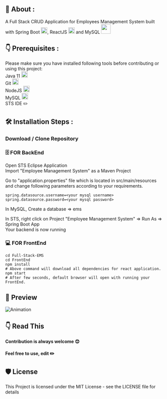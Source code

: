## 📌 About :
A Full Stack CRUD Application for Employees Management System built with Spring Boot <img src="https://emojis.slackmojis.com/emojis/images/1643515009/10387/spring-boot.png?1643515009" width="20"></img>, ReactJS <img src="https://emojis.slackmojis.com/emojis/images/1643514155/1161/react.png?1643514155" width="20"></img> and MySQL <img src="https://emojis.slackmojis.com/emojis/images/1643514462/4439/mysql.png?1643514462" width="30"></img>

## 👇 Prerequisites :
Please make sure you have installed following tools before contributing or using this project:         
Java 11 <img src="https://emojis.slackmojis.com/emojis/images/1643515002/10313/java-logo.png?1643515002" width="20"></img>          
Git <img src="https://emojis.slackmojis.com/emojis/images/1643514760/7685/git.png?1643514760" width="20"></img>                             
NodeJS <img src="https://emojis.slackmojis.com/emojis/images/1643514460/4425/nodejs.png?1643514460" width="20"></img>        
MySQL <img src="https://emojis.slackmojis.com/emojis/images/1643514462/4439/mysql.png?1643514462" width="20"></img>       
STS IDE ✏️              

## 🛠️ Installation Steps :
### Download / Clone Repository
### 🗄️ FOR BackEnd
Open STS Eclipse Application           
Import "Employee Management System" as a Maven Project      

Go to "application.properties" file which is located in src/main/resources           
and change following parameters according to your requirements.             
~~~
spring.datasource.username=<your mysql username>       
spring.datasource.password=<your mysql password>      
~~~
In MySQL, Create a database => ems            
  
In STS, right click on Project "Employee Management System" => Run As => Spring Boot App       
Your backend is now running      
### 💻 FOR FrontEnd
~~~
cd Full-Stack-EMS
cd FrontEnd
npm install   
# Above command will download all dependencies for react application.
npm start    
# After few seconds, default browser will open with running your FrontEnd.    
~~~
## 📸 Preview
![Animation](https://user-images.githubusercontent.com/100275369/195008305-22168bae-747a-43f1-b045-affac4a1ebb7.gif)

## 👇 Read This
#### Contribution is always welcome 😊

#### Feel free to use, edit ✏️

## 🛡️ License
This Project is licensed under the MIT License - see the LICENSE file for details
